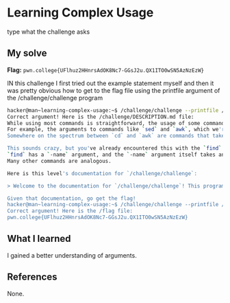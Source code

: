 # Learning Complex Usage
type what the challenge asks

## My solve
**Flag:** `pwn.college{UFlhuz2HHnrsAdOK8Nc7-GGsJ2u.QX1ITO0wSN5AzNzEzW}`

IN this challenge I first tried out the example statement myself and then it was pretty obvious how to get to the flag file using the printfile argument of the /challenge/challenge program
```bash
hacker@man~learning-complex-usage:~$ /challenge/challenge --printfile /challenge/DESCRIPTION.md
Correct argument! Here is the /challenge/DESCRIPTION.md file:
While using most commands is straightforward, the usage of some commands can get quite complex.
For example, the arguments to commands like `sed` and `awk`, which we're definitely not getting into right now, are entire programs in an esoteric programming language!
Somewhere on the spectrum between `cd` and `awk` are commands that take arguments to their arguments...

This sounds crazy, but you've already encountered this with the `find` level in [Basic Commands](/linux-luminarium/commands).
`find` has a `-name` argument, and the `-name` argument itself takes an argument specifying the name to search for.
Many other commands are analogous.

Here is this level's documentation for `/challenge/challenge`:

> Welcome to the documentation for `/challenge/challenge`! This program allows you to print arbitrary files to the terminal, when given the `--printfile` argument. The argument to the `--printfile` argument is the path of the flag to read. For example, `/challenge/challenge --printfile /challenge/DESCRIPTION.md` will print out the description of the level!

Given that documentation, go get the flag!
hacker@man~learning-complex-usage:~$ /challenge/challenge --printfile /flag
Correct argument! Here is the /flag file:
pwn.college{UFlhuz2HHnrsAdOK8Nc7-GGsJ2u.QX1ITO0wSN5AzNzEzW}
```

## What I learned
I gained a better understanding of arguments.

## References 
None.
